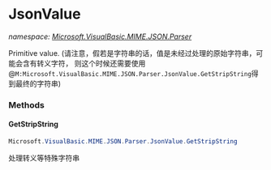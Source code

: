 ﻿# JsonValue
_namespace: [Microsoft.VisualBasic.MIME.JSON.Parser](./index.md)_

Primitive value.
 (请注意，假若是字符串的话，值是未经过处理的原始字符串，可能会含有转义字符，
 则这个时候还需要使用@``M:Microsoft.VisualBasic.MIME.JSON.Parser.JsonValue.GetStripString``得到最终的字符串)



### Methods

#### GetStripString
```csharp
Microsoft.VisualBasic.MIME.JSON.Parser.JsonValue.GetStripString
```
处理转义等特殊字符串


